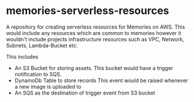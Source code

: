 # memories-serverless-resources

A repository for creating serverless resources for Memories on AWS.
This would include any resources which are common to memories however it wouldn't include projects infrastructure resources
such as VPC, Network, Subnets, Lambda-Bucket etc.

This includes
- An S3 Bucket for storing assets. This bucket would have a trigger notification to SQS. 
- DynamoDb Table to store records
This event would be raised whenever a new image is uploaded to 
- An SQS as the destination of trigger event from S3 bucket
